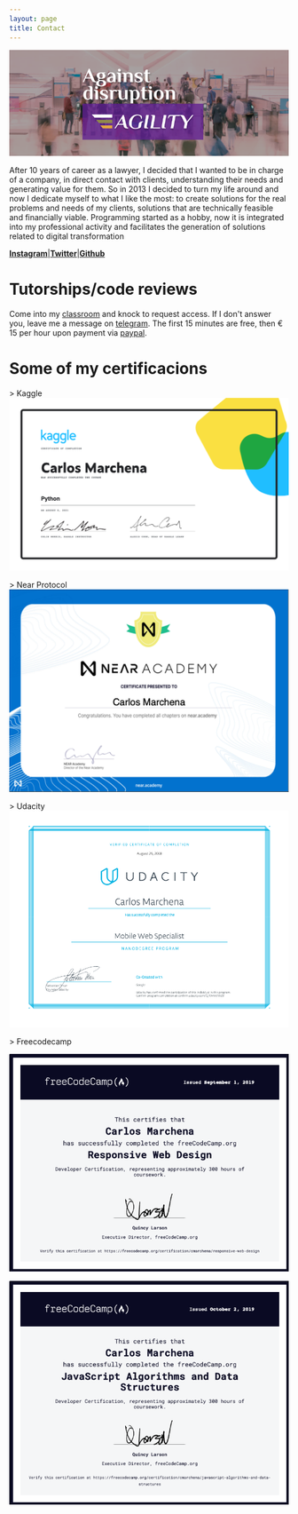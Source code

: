 ```yaml
---
layout: page
title: Contact
---
```


![](./assets/img/fbcover2.png)

After 10 years of career as a lawyer, I decided that I wanted to be in charge of a company, in direct contact with clients, understanding their needs and generating value for them. So in 2013 I decided to turn my life around
and now I dedicate myself to what I like the most: to create solutions for the real problems and needs of my clients, solutions that are technically feasible and financially viable. Programming started as a hobby, now it
is integrated into my professional activity and facilitates the generation of solutions related to digital transformation

[**Instagram**](https://www.instagram.com/sprintwithcarlos/)|[**Twitter**](https://www.twitter.com/sprintwithcarl1/)|[**Github**](https://www.github.com/sprintwithcarlos/)

# **Tutorships/code reviews**

Come into my [classroom](https://whereby.com/sprintwithcarlos) and knock to request access. If I don't answer you, leave me a message on [telegram](https://msng.link/o/?sprintwithcarlos=tg). The first 15 minutes are free, then € 15 per hour upon payment via [paypal](http://paypal.me/sprintwithcarlos).

# Some of my certificacions
\> Kaggle
[![](./assets/img/kaggle-python.png)](https://www.kaggle.com/learn/certification/cmarchena/python )

\> Near Protocol
[![](./assets/img/near.png)](https://near.academy/certificate/sprintwithcarlos)

\> Udacity
[![](./assets/img/udacity-mws.png)](https://confirm.udacity.com/QHWKWWZ9)

\> Freecodecamp

[![](./assets/img/fcc-responsive.png)](https://www.freecodecamp.org/certification/cmarchena/responsive-web-design)

[![](./assets/img/fcc-js.png)](https://www.freecodecamp.org/certification/cmarchena/javascript-algorithms-and-data-structures)
